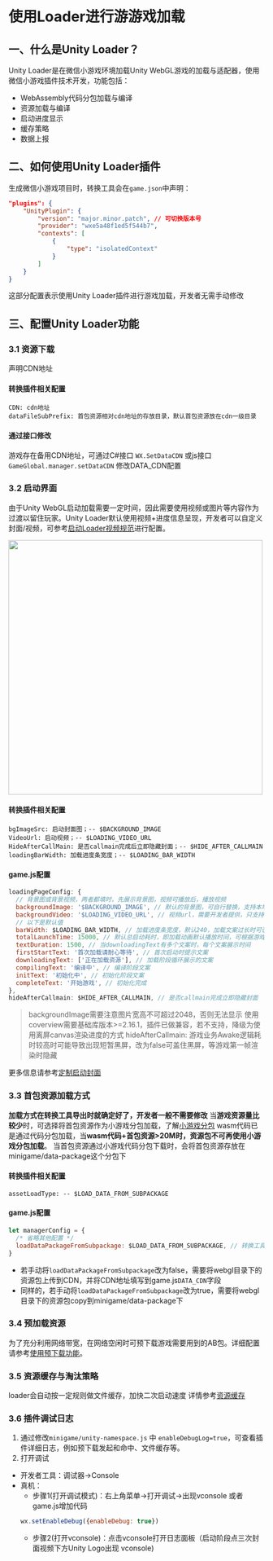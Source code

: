 # 使用Loader进行游游戏加载

## 一、什么是Unity Loader？
Unity Loader是在微信小游戏环境加载Unity WebGL游戏的加载与适配器，使用微信小游戏插件技术开发，功能包括：
- WebAssembly代码分包加载与编译
- 资源加载与编译
- 启动进度显示
- 缓存策略
- 数据上报

## 二、如何使用Unity Loader插件
生成微信小游戏项目时，转换工具会在`game.json`中声明：
```json
"plugins": {
    "UnityPlugin": {
        "version": "major.minor.patch", // 可切换版本号
        "provider": "wxe5a48f1ed5f544b7",
        "contexts": [
            {
                "type": "isolatedContext"
            }
        ]
    }
}
```
这部分配置表示使用Unity Loader插件进行游戏加载，开发者无需手动修改

## 三、配置Unity Loader功能
### 3.1 资源下载
声明CDN地址
#### 转换插件相关配置

```
CDN: cdn地址
dataFileSubPrefix: 首包资源相对cdn地址的存放目录，默认首包资源放在cdn一级目录
```

#### 通过接口修改
游戏存在备用CDN地址，可通过C#接口 `WX.SetDataCDN` 或js接口 `GameGlobal.manager.setDataCDN` 修改DATA_CDN配置

### 3.2 启动界面
由于Unity WebGL启动加载需要一定时间，因此需要使用视频或图片等内容作为过渡以留住玩家。Unity Loader默认使用视频+进度信息呈现，开发者可以自定义封面/视频，可参考[启动Loader视频规范](video.md)进行配置。
  
<img src="../image/coverview_loading.png" height="500"/>

#### 转换插件相关配置
```
bgImageSrc: 启动封面图；-- $BACKGROUND_IMAGE
VideoUrl: 启动视频；-- $LOADING_VIDEO_URL
HideAfterCallMain: 是否callmain完成后立即隐藏封面；-- $HIDE_AFTER_CALLMAIN
loadingBarWidth: 加载进度条宽度；-- $LOADING_BAR_WIDTH
```

#### game.js配置
```js
loadingPageConfig: {
  // 背景图或背景视频，两者都填时，先展示背景图，视频可播放后，播放视频
  backgroundImage: '$BACKGROUND_IMAGE', // 默认的背景图，可自行替换，支持本地图片和网络图片
  backgroundVideo: '$LOADING_VIDEO_URL', // 视频url，需要开发者提供，只支持网络url
  // 以下是默认值
  barWidth: $LOADING_BAR_WIDTH, // 加载进度条宽度，默认240，加载文案过长时可设置
  totalLaunchTime: 15000, // 默认总启动耗时，即加载动画默认播放时间，可根据游戏实际情况进行调整
  textDuration: 1500, // 当downloadingText有多个文案时，每个文案展示时间
  firstStartText: '首次加载请耐心等待', // 首次启动时提示文案
  downloadingText: ['正在加载资源'], // 加载阶段循环展示的文案
  compilingText: '编译中', // 编译阶段文案
  initText: '初始化中', // 初始化阶段文案
  completeText: '开始游戏', // 初始化完成
},
hideAfterCallmain: $HIDE_AFTER_CALLMAIN, // 是否callmain完成立即隐藏封面
```
> backgroundImage需要注意图片宽高不可超过2048，否则无法显示
> 使用coverview需要基础库版本>=2.16.1，插件已做兼容，若不支持，降级为使用离屏canvas渲染进度的方式
> hideAfterCallmain: 游戏业务Awake逻辑耗时较高时可能导致出现短暂黑屏，改为false可盖住黑屏，等游戏第一帧渲染时隐藏

更多信息请参考[定制启动封面](CustomLoading.md)

### 3.3 首包资源加载方式
**加载方式在转换工具导出时就确定好了，开发者一般不需要修改**
当**游戏资源量比较少**时，可选择将首包资源作为小游戏分包加载，了解[小游戏分包](https://developers.weixin.qq.com/minigame/dev/guide/base-ability/independent-sub-packages.html)
wasm代码已是通过代码分包加载，当**wasm代码+首包资源>20M时，资源包不可再使用小游戏分包加载**。
当首包资源通过小游戏代码分包下载时，会将首包资源存放在minigame/data-package这个分包下

#### 转换插件相关配置
```
assetLoadType: -- $LOAD_DATA_FROM_SUBPACKAGE
```

#### game.js配置
```js
let managerConfig = {
  /* 省略其他配置 */
  loadDataPackageFromSubpackage: $LOAD_DATA_FROM_SUBPACKAGE, // 转换工具自动替换
}
```
- 若手动将`loadDataPackageFromSubpackage`改为false，需要将webgl目录下的资源包上传到CDN，并将CDN地址填写到game.js`DATA_CDN`字段
- 同样的，若手动将`loadDataPackageFromSubpackage`改为true，需要将webgl目录下的资源包copy到minigame/data-package下

### 3.4 预加载资源
为了充分利用网络带宽，在网络空闲时可预下载游戏需要用到的AB包。详细配置请参考[使用预下载功能](UsingPreload.md)。

### 3.5 资源缓存与淘汰策略
loader会自动按一定规则做文件缓存，加快二次启动速度
详情参考[资源缓存](FileCache.md)

### 3.6 插件调试日志
1. 通过修改`minigame/unity-namespace.js` 中 `enableDebugLog=true`，可查看插件详细日志，例如预下载发起和命中、文件缓存等。
2. 打开调试
- 开发者工具：调试器->Console
- 真机：
  - 步骤1(打开调试模式)：右上角菜单->打开调试->出现vconsole 或者 game.js增加代码
  ```js
  wx.setEnableDebug({enableDebug: true})
  ```
  - 步骤2(打开vconsole)：点击vconsole打开日志面板（启动阶段点三次封面视频下方Unity Logo出现 vconsole)

